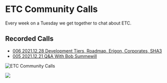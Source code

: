 # ETC Community Calls

Every week on a Tuesday we get together to chat about ETC.

## Recorded Calls

- [006 2021.12.28 Development Tiers, Roadmap, Erigon, Corporates, SHA3](https://www.youtube.com/watch?v=hLeaPLoTYOE)
- [005 2021.12.21 Q&A With Bob Summewill](https://youtu.be/acz_xQ4lXTY)

![ETC Community Calls](https://github.com/ethereumclassic/community-calls/raw/main/etc_cc_logo.png=250x250)

![](https://raw.githubusercontent.com/ethereumclassic/community-calls/main/UTC.png)
